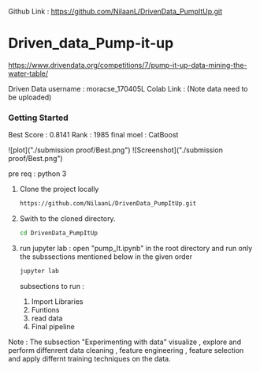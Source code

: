 Github Link : https://github.com/NilaanL/DrivenData_PumpItUp.git
# Driven_data_Pump-it-up
https://www.drivendata.org/competitions/7/pump-it-up-data-mining-the-water-table/

Driven Data username   : moracse_170405L
Colab Link : (Note data need to be uploaded)
### Getting Started

Best Score : 0.8141 
Rank : 1985
final moel : CatBoost

![plot]("./submission proof/Best.png")
![Screenshot]("./submission proof/Best.png")

pre req :
   python 3

1. Clone the project locally 
   ```bash
   https://github.com/NilaanL/DrivenData_PumpItUp.git
   ```
2. Swith to the cloned directory.
   ```bash
   cd DrivenData_PumpItUp
   ```

3. run jupyter lab : open "pump_It.ipynb" in the root directory and run only the subssections mentioned below in the given order
   ```bash
   jupyter lab
   ```
   subsections to run :
      1. Import Libraries
      2. Funtions
      3. read data
      4. Final pipeline

Note : The subsection "Experimenting with data" visualize , explore  and perform diffenrent data cleaning , feature engineering  , feature selection and apply differnt training techniques on the data.